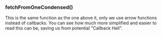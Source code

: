 
### fetchFromOneCondensed()
This is the same function as the one above it, only we use arrow functions instead of callbacks. You can see how much more simplified and easier to read this can be, saving us from potential "Callback Hell".
